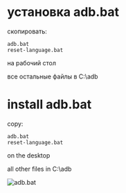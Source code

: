# установка adb.bat

скопировать:
```
adb.bat
reset-language.bat
```
на рабочий стол

все остальные файлы в C:\adb


# install adb.bat

copy:
```
adb.bat
reset-language.bat
```
on the desktop

all other files in C:\adb

![adb.bat](https://boroveen.github.io/video/adbbat.gif "text")
